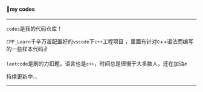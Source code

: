 #### :tomato:my codes

***

`codes`是我的代码仓库！

`CPP_Learn`千辛万苦配置好的`vscode`下`c++`工程项目 ，里面有针对c++语法而编写的一些样本代码:v:

`leetcode`是刷的力扣题，语言也是`c++`，时间总是很慢于大多数人，还在加油:fist:

持续更新中...

***





